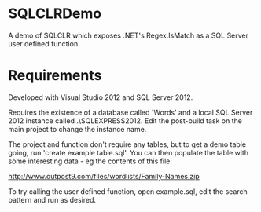 SQLCLRDemo
==========

A demo of SQLCLR which exposes .NET's Regex.IsMatch as a SQL Server user defined function.

Requirements
============

Developed with Visual Studio 2012 and SQL Server 2012.  

Requires the existence of a database called 'Words' and a local SQL Server 2012 instance called .\SQLEXPRESS2012.  Edit the post-build task on the main project to change the instance name.

The project and function don't require any tables, but to get a demo table going, run 'create example table.sql'.  You can then populate the table with some interesting data - eg the contents of this file:

http://www.outpost9.com/files/wordlists/Family-Names.zip

To try calling the user defined function, open example.sql, edit the search pattern and run as desired.


